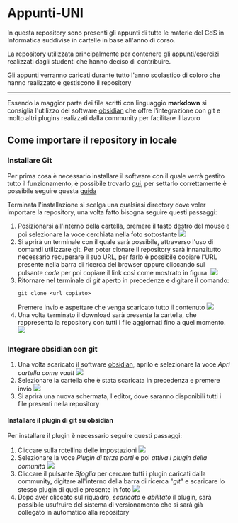 # Appunti-UNI
In questa repository sono presenti gli appunti di tutte le materie del CdS in Informatica suddivise in cartelle in base all'anno di corso. 

La repository utilizzata principalmente per contenere gli appunti/esercizi realizzati dagli studenti che hanno deciso di contribuire.

Gli appunti verranno caricati durante tutto l'anno scolastico di coloro che hanno realizzato e gestiscono il repository

---

Essendo la maggior parte dei file scritti con linguaggio **markdown** si consiglia l'utilizzo del software [obsidian](https://obsidian.md/) che offre l'integrazione con git e molto altri plugins realizzati dalla community per facilitare il lavoro

## Come importare il repository in locale

### Installare Git
Per prima cosa è necessario installare il software con il quale verrà gestito tutto il funzionamento, è possibile trovarlo [qui](https://git-scm.com/downloads), per settarlo correttamente è possibile seguire questa [guida](https://phoenixnap.com/kb/how-to-install-git-windows)  

Terminata l'installazione si scelga una qualsiasi directory dove voler importare la repository, una volta fatto bisogna seguire questi passaggi:
1. Posizionarsi all'interno della cartella, premere il tasto destro del mouse e poi selezionare la voce cerchiata nella foto sottostante ![](https://github.com/GiuseppeSifanno/Universita/blob/4f68a6d2e5cecf006d5c384547439cc0b88a5951/Immagini%20Tutorial/foto1.png)
2. Si aprirà un terminale con il quale sarà possibile, attraverso l'uso di comandi utilizzare git. Per poter clonare il repository sarà innanzitutto necessario recuperare il suo URL, per farlo è possibile copiare l'URL presente nella barra di ricerca del browser oppure cliccando sul pulsante *code* per poi copiare il link così come mostrato in figura. ![](https://github.com/GiuseppeSifanno/Universita/blob/4f68a6d2e5cecf006d5c384547439cc0b88a5951/Immagini%20Tutorial/foto2.png)
3. Ritornare nel terminale di *git* aperto in precedenze e digitare il comando: 
	```
	git clone <url copiato>
	```
	Premere invio e aspettare che venga scaricato tutto il contenuto
![](https://github.com/GiuseppeSifanno/Universita/blob/4f68a6d2e5cecf006d5c384547439cc0b88a5951/Immagini%20Tutorial/foto3.png)
4. Una volta terminato il download sarà presente la cartella, che rappresenta la repository con tutti i file aggiornati fino a quel momento. ![](https://github.com/GiuseppeSifanno/Universita/blob/4f68a6d2e5cecf006d5c384547439cc0b88a5951/Immagini%20Tutorial/foto4.png)

### Integrare obsidian con git
1. Una volta scaricato il software [obsidian](https://obsidian.md/), aprilo e selezionare la voce *Apri cartella come vault* ![](https://github.com/GiuseppeSifanno/Universita/blob/4f68a6d2e5cecf006d5c384547439cc0b88a5951/Immagini%20Tutorial/foto5.png)
2. Selezionare la cartella che è stata scaricata in precedenza e premere invio ![](https://github.com/GiuseppeSifanno/Universita/blob/4f68a6d2e5cecf006d5c384547439cc0b88a5951/Immagini%20Tutorial/foto6.png)
3. Si aprirà una nuova schermata, l'editor, dove saranno disponibili tutti i file presenti nella repository
#### Installare il plugin di git su obsidian
Per installare il plugin è necessario seguire questi passaggi: 
1. Cliccare sulla rotellina delle impostazioni ![](https://github.com/GiuseppeSifanno/Universita/blob/4f68a6d2e5cecf006d5c384547439cc0b88a5951/Immagini%20Tutorial/foto7.png)
2. Selezionare la voce *Plugin di terze parti* e poi *attiva i plugin della comunità* ![](https://github.com/GiuseppeSifanno/Universita/blob/4f68a6d2e5cecf006d5c384547439cc0b88a5951/Immagini%20Tutorial/foto8.png)
3. Cliccare il pulsante *Sfoglia* per cercare tutti i plugin caricati dalla community, digitare all'interno della barra di ricerca "*git*" e scaricare lo stesso plugin di quelle presente in foto ![](https://github.com/GiuseppeSifanno/Universita/blob/4f68a6d2e5cecf006d5c384547439cc0b88a5951/Immagini%20Tutorial/foto9.png)
4. Dopo aver cliccato sul riquadro, *scaricato* e *abilitato* il plugin, sarà possibile usufruire del sistema di versionamento che si sarà già collegato in automatico alla repository